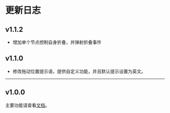 # 更新日志

## v1.1.2
- 增加单个节点控制自身折叠，并弹射折叠事件

## v1.1.0
- 修改拖动位置提示语，提供自定义功能，并且默认提示设置为英文。

----
## v1.0.0
主要功能请查看<a href="./README.md">文档</a>。